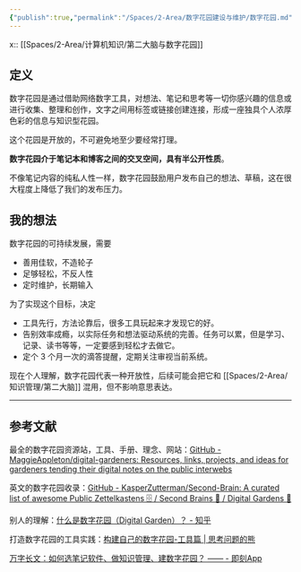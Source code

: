 ```yaml
---
{"publish":true,"permalink":"/Spaces/2-Area/数字花园建设与维护/数字花园.md","title":"数字花园","created":"2025-07-15","modified":"2025-07-15","published":"2025-07-29T23:04:16.015+08:00","cssclasses":""}
---
```



x:: [[Spaces/2-Area/计算机知识/第二大脑与数字花园]]

## 定义

数字花园是通过借助网络数字工具，对想法、笔记和思考等一切你感兴趣的信息或进行收集、整理和创作，文字之间用标签或链接创建连接，形成一座独具个人浓厚色彩的信息与知识型花园。

这个花园是开放的，不可避免地至少要经常打理。

**数字花园介于笔记本和博客之间的交叉空间，具有半公开性质**。

不像笔记内容的纯私人性一样，数字花园鼓励用户发布自己的想法、草稿，这在很大程度上降低了我们的发布压力。

## 我的想法

数字花园的可持续发展，需要

- 善用佳软，不造轮子
- 足够轻松，不反人性
- 定时维护，长期输入

为了实现这个目标，决定

- 工具先行，方法论靠后，很多工具玩起来才发现它的好。
- 告别效率成瘾，以实际任务和想法驱动系统的完善。任务可以累，但是学习、记录、读书等等，一定要感到轻松才去做它。
- 定个 3 个月一次的滴答提醒，定期关注审视当前系统。

现在个人理解，数字花园代表一种开放性，后续可能会把它和 [[Spaces/2-Area/知识管理/第二大脑]] 混用，但不影响意思表达。

---

## 参考文献

最全的数字花园资源站，工具、手册、理念、网站：[GitHub - MaggieAppleton/digital-gardeners: Resources, links, projects, and ideas for gardeners tending their digital notes on the public interwebs](https://github.com/MaggieAppleton/digital-gardeners)

英文的数字花园收录：[GitHub - KasperZutterman/Second-Brain: A curated list of awesome Public Zettelkastens 🗄️ / Second Brains 🧠 / Digital Gardens 🌱](https://github.com/KasperZutterman/Second-Brain)

别人的理解：[什么是数字花园（Digital Garden）？ - 知乎](https://www.zhihu.com/question/400660802/answer/1604090859##)

打造数字花园的工具实践：[构建自己的数字花园-工具篇 | 思考问题的熊](https://kaopubear.top/blog/2021-04-14-digital-garden-tools/)

[万字长文：如何选笔记软件、做知识管理、建数字花园？ —— - 即刻App](https://m.okjike.com/originalPosts/62b9c3cb2c5643956663f412)
